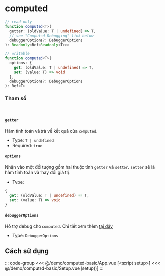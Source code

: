 # computed

```ts
// read-only
function computed<T>(
  getter: (oldValue: T | undefined) => T,
  // see "Computed Debugging" link below
  debuggerOptions?: DebuggerOptions
): Readonly<Ref<Readonly<T>>>

// writable
function computed<T>(
  options: {
    get: (oldValue: T | undefined) => T,
    set: (value: T) => void
  },
  debuggerOptions?: DebuggerOptions
): Ref<T>
```

### Tham số
<br/>

#### `getter`

Hàm tính toán và trả về kết quả của `computed`.

* Type: `T | undefined`
* Required: `true`

#### `options`

Nhận vào một đối tượng gồm hai thuộc tính `getter` và `setter`. `setter` sẽ là hàm tính toán và thay đổi giá trị.

* Type:
```ts
{
  get: (oldValue: T | undefined) => T,
  set: (value: T) => void
}
```

#### `debuggerOptions`

Hỗ trợ debug cho `computed`. Chi tiết xem thêm [tại đây](https://vuejs.org/guide/extras/reactivity-in-depth.html#computed-debugging)

* Type: `DebuggerOptions`

## Cách sử dụng

::: code-group
<<< @/demo/computed-basic/App.vue [&lt;script setup&gt;]
<<< @/demo/computed-basic/Setup.vue [setup()]
:::

<DemoBlock>
<ComputedSimple/>
</DemoBlock>

<script setup>
import {default as ComputedSimple} from "../demo/computed-basic/App.vue";
</script>